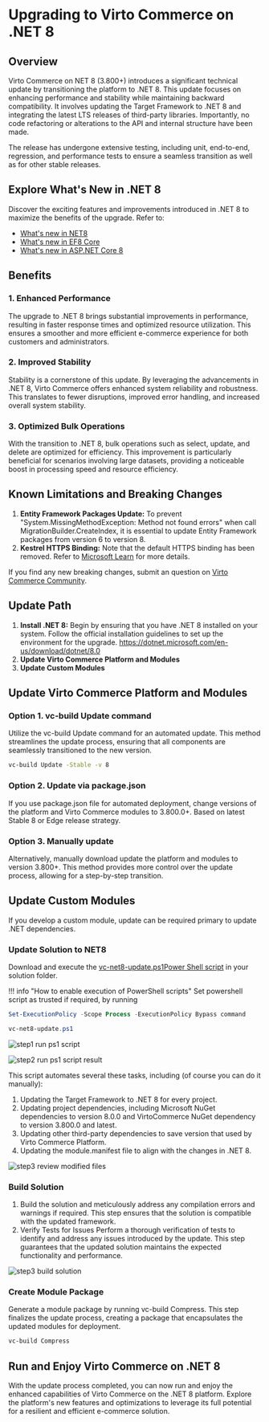 # Upgrading to Virto Commerce on .NET 8

## Overview

Virto Commerce on NET 8 (3.800+) introduces a significant technical update by transitioning the platform to .NET 8. This update focuses on enhancing performance and stability while maintaining backward compatibility. It involves updating the Target Framework to .NET 8 and integrating the latest LTS releases of third-party libraries. Importantly, no code refactoring or alterations to the API and internal structure have been made.

The release has undergone extensive testing, including unit, end-to-end, regression, and performance tests to ensure a seamless transition as well as for other stable releases.

## Explore What's New in .NET 8

Discover the exciting features and improvements introduced in .NET 8 to maximize the benefits of the upgrade. Refer to:

* [What's new in NET8](https://learn.microsoft.com/en-us/dotnet/core/whats-new/dotnet-8)
* [What's new in EF8 Core](https://learn.microsoft.com/en-us/ef/core/what-is-new/ef-core-8.0/whatsnew)
* [What's new in ASP.NET Core 8](https://learn.microsoft.com/en-us/aspnet/core/release-notes/aspnetcore-8.0?view=aspnetcore-8.0)

## Benefits

### 1. Enhanced Performance

The upgrade to .NET 8 brings substantial improvements in performance, resulting in faster response times and optimized resource utilization. This ensures a smoother and more efficient e-commerce experience for both customers and administrators.

### 2. Improved Stability

Stability is a cornerstone of this update. By leveraging the advancements in .NET 8, Virto Commerce offers enhanced system reliability and robustness. This translates to fewer disruptions, improved error handling, and increased overall system stability.

### 3. Optimized Bulk Operations

With the transition to .NET 8, bulk operations such as select, update, and delete are optimized for efficiency. This improvement is particularly beneficial for scenarios involving large datasets, providing a noticeable boost in processing speed and resource efficiency.

## Known Limitations and Breaking Changes

1. **Entity Framework Packages Update:** To prevent "System.MissingMethodException: Method not found errors" when call MigrationBuilder.CreateIndex, it is essential to update Entity Framework packages from version 6 to version 8.
2. **Kestrel HTTPS Binding:** Note that the default HTTPS binding has been removed. Refer to [Microsoft Learn](https://learn.microsoft.com/en-us/dotnet/core/compatibility/aspnet-core/7.0/https-binding-kestrel) for more details.


If you find any new breaking changes, submit an question on [Virto Commerce Community](https://www.virtocommerce.org/c/support/12). 

## Update Path

1. **Install .NET 8:** Begin by ensuring that you have .NET 8 installed on your system. Follow the official installation guidelines to set up the environment for the upgrade. https://dotnet.microsoft.com/en-us/download/dotnet/8.0
2. **Update Virto Commerce Platform and Modules**
3. **Update Custom Modules**

## Update Virto Commerce Platform and Modules

### Option 1. vc-build Update command
Utilize the vc-build Update command for an automated update. This method streamlines the update process, ensuring that all components are seamlessly transitioned to the new version.

```cmd
vc-build Update -Stable -v 8
```

### Option 2. Update via package.json
If you use package.json file for automated deployment, change versions of the platform and Virto Commerce modules to 3.800.0+. Based on latest Stable 8 or Edge release strategy.

### Option 3. Manually update
Alternatively, manually download update the platform and modules to version 3.800+. This method provides more control over the update process, allowing for a step-by-step transition.

## Update Custom Modules

If you develop a custom module, update can be required primary to update .NET dependencies.

### Update Solution to NET8

Download and execute the [vc-net8-update.ps1Power Shell script](vc-net8-update.ps1) in your solution folder. 

!!! info "How to enable execution of PowerShell scripts"
  Set powershell script as trusted if required, by running
  ```ps1
  Set-ExecutionPolicy -Scope Process -ExecutionPolicy Bypass command
  ```
  

```ps1
vc-net8-update.ps1
```

![step1 run ps1 script](../../media/updatenet8-step1-run-ps1-script.png)

![step2 run ps1 script result](../../media/updatenet8-step2-ps1-script-result.png)

This script automates several these tasks, including (of course you can do it manually):
1. Updating the Target Framework to .NET 8 for every project.
2. Updating project dependencies, including Microsoft NuGet dependencies to version 8.0.0 and VirtoCommerce NuGet dependency to version 3.800.0 and latest.
3. Updating other third-party dependencies to save version that used by Virto Commerce Platform.
4. Updating the module.manifest file to align with the changes in .NET 8.

![step3 review modified files](../../media/updatenet8-step3-modified-files.png)

### Build Solution

1. Build the solution and meticulously address any compilation errors and warnings if required. This step ensures that the solution is compatible with the updated framework.
2. Verify Tests for Issues Perform a thorough verification of tests to identify and address any issues introduced by the update. This step guarantees that the updated solution maintains the expected functionality and performance.

![step3 build solution](../../media/updatenet8-step4-build.png)

### Create Module Package

Generate a module package by running vc-build Compress. This step finalizes the update process, creating a package that encapsulates the updated modules for deployment.

```cmd
vc-build Compress
```

## Run and Enjoy Virto Commerce on .NET 8

With the update process completed, you can now run and enjoy the enhanced capabilities of Virto Commerce on the .NET 8 platform. Explore the platform's new features and optimizations to leverage its full potential for a resilient and efficient e-commerce solution.
